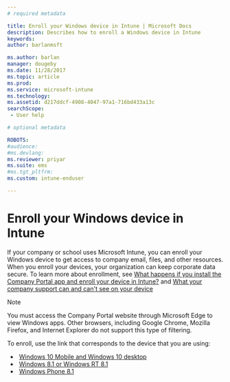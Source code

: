 ```yaml
---
# required metadata

title: Enroll your Windows device in Intune | Microsoft Docs
description: Describes how to enroll a Windows device in Intune
keywords:
author: barlanmsft

ms.author: barlan
manager: dougeby
ms.date: 11/28/2017
ms.topic: article
ms.prod:
ms.service: microsoft-intune
ms.technology:
ms.assetid: d217ddcf-4908-4047-97a1-716bd433a13c
searchScope:
 - User help

# optional metadata

ROBOTS:  
#audience:
#ms.devlang:
ms.reviewer: priyar
ms.suite: ems
#ms.tgt_pltfrm:
ms.custom: intune-enduser

---
```



# Enroll your Windows device in Intune

If your company or school uses Microsoft Intune, you can enroll your Windows device to get access to company email, files, and other resources. When you enroll your devices, your organization can keep corporate data secure. To learn more about enrollment, see [What happens if you install the Company Portal app and enroll your device in Intune?](what-happens-if-you-install-the-company-portal-app-and-enroll-your-device-in-intune-windows.md) and [What your company support can and can't see on your device](what-info-can-your-company-see-when-you-enroll-your-device-in-intune.md)

> [!NOTE]
> You must access the Company Portal website through Microsoft Edge to view Windows apps. Other browsers, including Google Chrome, Mozilla Firefox, and Internet Explorer do not support this type of filtering.


To enroll, use the link that corresponds to the device that you are using:

-  [Windows 10 Mobile and Windows 10 desktop](enroll-your-w10-phone-or-w10-pc-windows.md)
-  [Windows 8.1 or Windows RT 8.1](enroll-your-w81-or-rt81-windows.md)
-  [Windows Phone 8.1](enroll-your-wp81-windows.md)
